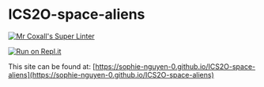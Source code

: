 # ICS2O-space-aliens

[![Mr Coxall's Super Linter](https://github.com/sophie-nguyen-0/ICS2O-space-aliens/workflows/Mr%20Coxall's%20Super%20Linter/badge.svg)](https://github.com/sophie-nguyen-0/ICS2O-space-aliens/actions/)

[![Run on Repl.it](https://repl.it/badge/github/sophie-nguyen-0/ICS2O-space-aliens)](https://repl.it/github/sophie-nguyen-0/ICS2O-space-aliens)

This site can be found at: [https://sophie-nguyen-0.github.io/ICS2O-space-aliens](https://sophie-nguyen-0.github.io/ICS2O-space-aliens)
